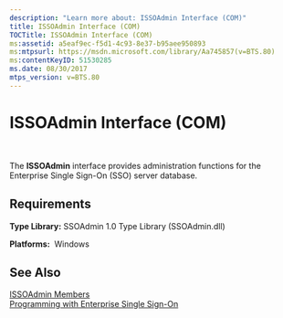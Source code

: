 ```yaml
---
description: "Learn more about: ISSOAdmin Interface (COM)"
title: ISSOAdmin Interface (COM)
TOCTitle: ISSOAdmin Interface (COM)
ms:assetid: a5eaf9ec-f5d1-4c93-8e37-b95aee950893
ms:mtpsurl: https://msdn.microsoft.com/library/Aa745857(v=BTS.80)
ms:contentKeyID: 51530285
ms.date: 08/30/2017
mtps_version: v=BTS.80
---
```


# ISSOAdmin Interface (COM)

 

The **ISSOAdmin** interface provides administration functions for the Enterprise Single Sign-On (SSO) server database.

## Requirements

**Type Library:** SSOAdmin 1.0 Type Library (SSOAdmin.dll)

**Platforms:**  Windows

## See Also

[ISSOAdmin Members](issoadmin-members.md)  
[Programming with Enterprise Single Sign-On](https://msdn.microsoft.com/library/aa704508\(v=bts.80\))

